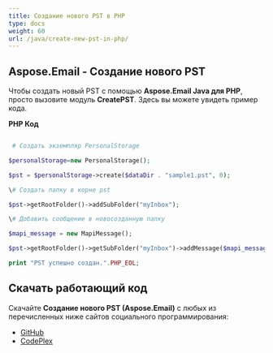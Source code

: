 ```yaml
---
title: Создание нового PST в PHP
type: docs
weight: 60
url: /java/create-new-pst-in-php/
---
```


## **Aspose.Email - Создание нового PST**
Чтобы создать новый PST с помощью **Aspose.Email Java для PHP**, просто вызовите модуль **CreatePST**. Здесь вы можете увидеть пример кода.

**PHP Код**

``` php

 # Создать экземпляр PersonalStorage

$personalStorage=new PersonalStorage();

$pst = $personalStorage->create($dataDir . "sample1.pst", 0);

\# Создать папку в корне pst

$pst->getRootFolder()->addSubFolder("myInbox");

\# Добавить сообщение в новосозданную папку

$mapi_message = new MapiMessage();

$pst->getRootFolder()->getSubFolder("myInbox")->addMessage($mapi_message->fromFile($dataDir . "Message.msg"));

print "PST успешно создан.".PHP_EOL;

```
## **Скачать работающий код**
Скачайте **Создание нового PST (Aspose.Email)** с любых из перечисленных ниже сайтов социального программирования:

- [GitHub](https://github.com/aspose-email/Aspose.Email-for-Java/blob/master/Plugins/Aspose_Email_Java_for_PHP/src/aspose/email/ProgrammingOutlook/WorkingWithOutlookPersonalStorage/CreatePST.php)
- [CodePlex](https://asposeemailjavaphp.codeplex.com/SourceControl/latest#src/aspose/email/ProgrammingOutlook/WorkingWithOutlookPersonalStorage/CreatePST.php)